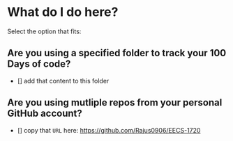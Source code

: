 # What do I do here?

Select the option that fits:

## Are you using a specified folder to track your 100 Days of code?

- [] add that content to this folder

## Are you using mutliple repos from your personal GitHub account?

- [] copy that `URL` here: https://github.com/Rajus0906/EECS-1720
